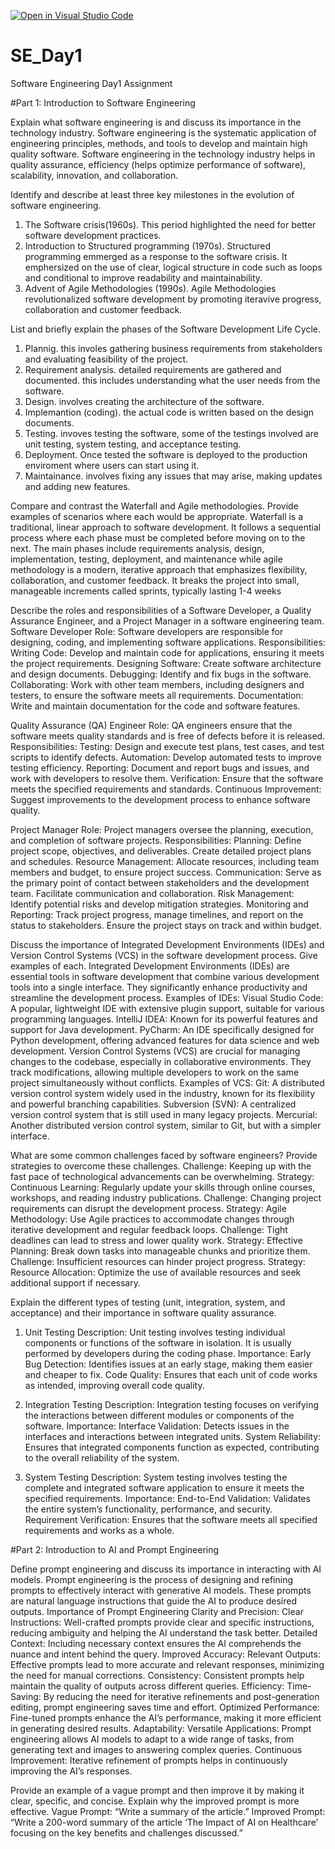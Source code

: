 [![Open in Visual Studio Code](https://classroom.github.com/assets/open-in-vscode-2e0aaae1b6195c2367325f4f02e2d04e9abb55f0b24a779b69b11b9e10269abc.svg)](https://classroom.github.com/online_ide?assignment_repo_id=15565804&assignment_repo_type=AssignmentRepo)
# SE_Day1
Software Engineering Day1 Assignment

#Part 1: Introduction to Software Engineering

Explain what software engineering is and discuss its importance in the technology industry.
Software engineering is the systematic application of engineering principles, methods, and tools to develop and maintain high quality software. Software engineering in the technology industry  helps in quality assurance, efficiency (helps optimize performance of software), scalability, innovation, and collaboration.

Identify and describe at least three key milestones in the evolution of software engineering.
1. The Software crisis(1960s). This period highlighted the need for better software development practices.
2. Introduction to Structured programming (1970s). Structured programming emmerged as a response to the software crisis. It emphersized on the use of clear, logical structure in code such as loops and conditional to improve readability and maintainability.
3. Advent of Agile Methodologies (1990s). Agile Methodologies revolutionalized software development by promoting iteravive progress, collaboration and customer feedback.

List and briefly explain the phases of the Software Development Life Cycle.
1. Plannig. this involes gathering business requirements from stakeholders and evaluating feasibility of the project.
2. Requirement analysis. detailed requirements are gathered and documented. this includes understanding what the user needs from the software.
3. Design. involves creating the architecture of the software.
4. Implemantion (coding). the actual code is written based on the design documents.
5. Testing. invoves testing the software, some of the testings involved are unit testing, system testing, and acceptance testing.
6. Deployment. Once tested the software is deployed to the production enviroment where users can start using it.
7. Maintainance. involves fixing any issues that may arise, making updates and adding new features.

Compare and contrast the Waterfall and Agile methodologies. Provide examples of scenarios where each would be appropriate.
Waterfall is a traditional, linear approach to software development. It follows a sequential process where each phase must be completed before moving on to the next. The main phases include requirements analysis, design, implementation, testing, deployment, and maintenance while agile methodology is a modern, iterative approach that emphasizes flexibility, collaboration, and customer feedback. It breaks the project into small, manageable increments called sprints, typically lasting 1-4 weeks

Describe the roles and responsibilities of a Software Developer, a Quality Assurance Engineer, and a Project Manager in a software engineering team.
Software Developer
Role: Software developers are responsible for designing, coding, and implementing software applications.
Responsibilities:
Writing Code: Develop and maintain code for applications, ensuring it meets the project requirements.
Designing Software: Create software architecture and design documents.
Debugging: Identify and fix bugs in the software.
Collaborating: Work with other team members, including designers and testers, to ensure the software meets all requirements.
Documentation: Write and maintain documentation for the code and software features.

Quality Assurance (QA) Engineer
Role: QA engineers ensure that the software meets quality standards and is free of defects before it is released.
Responsibilities:
Testing: Design and execute test plans, test cases, and test scripts to identify defects.
Automation: Develop automated tests to improve testing efficiency.
Reporting: Document and report bugs and issues, and work with developers to resolve them.
Verification: Ensure that the software meets the specified requirements and standards.
Continuous Improvement: Suggest improvements to the development process to enhance software quality.

Project Manager
Role: Project managers oversee the planning, execution, and completion of software projects.
Responsibilities:
Planning: Define project scope, objectives, and deliverables. Create detailed project plans and schedules.
Resource Management: Allocate resources, including team members and budget, to ensure project success.
Communication: Serve as the primary point of contact between stakeholders and the development team. Facilitate communication and collaboration.
Risk Management: Identify potential risks and develop mitigation strategies.
Monitoring and Reporting: Track project progress, manage timelines, and report on the status to stakeholders. Ensure the project stays on track and within budget.

Discuss the importance of Integrated Development Environments (IDEs) and Version Control Systems (VCS) in the software development process. Give examples of each.
Integrated Development Environments (IDEs) are essential tools in software development that combine various development tools into a single interface. They significantly enhance productivity and streamline the development process.
Examples of IDEs:
Visual Studio Code: A popular, lightweight IDE with extensive plugin support, suitable for various programming languages.
IntelliJ IDEA: Known for its powerful features and support for Java development.
PyCharm: An IDE specifically designed for Python development, offering advanced features for data science and web development.
Version Control Systems (VCS) are crucial for managing changes to the codebase, especially in collaborative environments. They track modifications, allowing multiple developers to work on the same project simultaneously without conflicts.
Examples of VCS:
Git: A distributed version control system widely used in the industry, known for its flexibility and powerful branching capabilities.
Subversion (SVN): A centralized version control system that is still used in many legacy projects.
Mercurial: Another distributed version control system, similar to Git, but with a simpler interface.

What are some common challenges faced by software engineers? Provide strategies to overcome these challenges.
Challenge: Keeping up with the fast pace of technological advancements can be overwhelming. Strategy:
Continuous Learning: Regularly update your skills through online courses, workshops, and reading industry publications.
Challenge: Changing project requirements can disrupt the development process. Strategy:
Agile Methodology: Use Agile practices to accommodate changes through iterative development and regular feedback loops.
Challenge: Tight deadlines can lead to stress and lower quality work. Strategy:
Effective Planning: Break down tasks into manageable chunks and prioritize them.
Challenge: Insufficient resources can hinder project progress. Strategy:
Resource Allocation: Optimize the use of available resources and seek additional support if necessary.

Explain the different types of testing (unit, integration, system, and acceptance) and their importance in software quality assurance.
1. Unit Testing
Description: Unit testing involves testing individual components or functions of the software in isolation. It is usually performed by developers during the coding phase.
Importance:
Early Bug Detection: Identifies issues at an early stage, making them easier and cheaper to fix.
Code Quality: Ensures that each unit of code works as intended, improving overall code quality.

2. Integration Testing
Description: Integration testing focuses on verifying the interactions between different modules or components of the software.
Importance:
Interface Validation: Detects issues in the interfaces and interactions between integrated units.
System Reliability: Ensures that integrated components function as expected, contributing to the overall reliability of the system.

3. System Testing
Description: System testing involves testing the complete and integrated software application to ensure it meets the specified requirements.
Importance:
End-to-End Validation: Validates the entire system’s functionality, performance, and security.
Requirement Verification: Ensures that the software meets all specified requirements and works as a whole.

#Part 2: Introduction to AI and Prompt Engineering


Define prompt engineering and discuss its importance in interacting with AI models.
Prompt engineering is the process of designing and refining prompts to effectively interact with generative AI models. These prompts are natural language instructions that guide the AI to produce desired outputs.
Importance of Prompt Engineering
Clarity and Precision:
Clear Instructions: Well-crafted prompts provide clear and specific instructions, reducing ambiguity and helping the AI understand the task better.
Detailed Context: Including necessary context ensures the AI comprehends the nuance and intent behind the query.
Improved Accuracy:
Relevant Outputs: Effective prompts lead to more accurate and relevant responses, minimizing the need for manual corrections.
Consistency: Consistent prompts help maintain the quality of outputs across different queries.
Efficiency:
Time-Saving: By reducing the need for iterative refinements and post-generation editing, prompt engineering saves time and effort.
Optimized Performance: Fine-tuned prompts enhance the AI’s performance, making it more efficient in generating desired results.
Adaptability:
Versatile Applications: Prompt engineering allows AI models to adapt to a wide range of tasks, from generating text and images to answering complex queries.
Continuous Improvement: Iterative refinement of prompts helps in continuously improving the AI’s responses.

Provide an example of a vague prompt and then improve it by making it clear, specific, and concise. Explain why the improved prompt is more effective.
Vague Prompt: “Write a summary of the article.”
Improved Prompt: “Write a 200-word summary of the article ‘The Impact of AI on Healthcare’ focusing on the key benefits and challenges discussed.”
